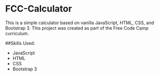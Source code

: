 # FCC-Calculator

This is a simple calculator based on vanilla JavaScript, HTML, CSS, and Bootstrap 3.  This project was created as part of the Free Code Camp curriculum.

##Skills Used:
- JavaScript
- HTML
- CSS
- Bootstrap 3

